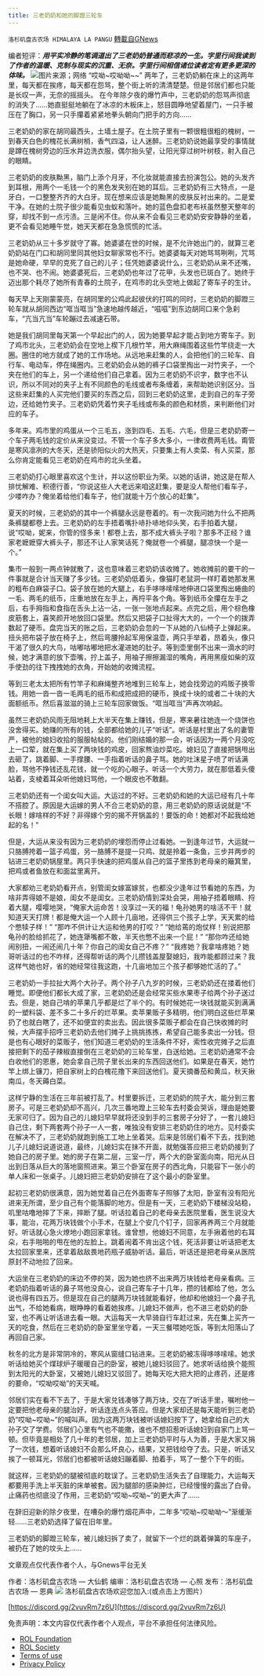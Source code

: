 ```yaml
---
title: 三老奶奶和她的脚蹬三轮车
---
```

`洛杉矶盘古农场 HIMALAYA LA PANGU` [轉載自GNews](https://gnews.org/zh-hans/2030500/)

编者短评：***用平实冷静的笔调道出了三老奶奶普通而悲凉的一生。字里行间我读到了作者的温暖、克制与现实的沉重、无奈。字里行间相信诸位读者定有更多更深的体味。***
![](https://assets.gnews.org/wp-content/uploads/2022/02/image-1781.png)图片来源；网络
“哎呦~哎呦呦~~”
两年了，三老奶奶躺在床上的这两年里，每天都在挨疼，每天都在怨骂，整个街上听的清清楚楚。但是邻居们都也只能是长叹一声，无奈的摇摇头。
在今年除夕夜的爆竹声中，三老奶奶的怨骂声彻底的消失了……她直挺挺地躺在了冰凉的木板床上，怒目圆睁地望着屋门，一只手被压在了胸口，另一只手攥着紧紧地拳头朝向门把手的方向……

三老奶奶的家在胡同最西头，土墙土屋子。在土院子里有一颗很粗很粗的槐树，一到春天白色的槐花长满树梢，香气四溢，让人迷醉。三老奶奶说她最享受的事情就是蹲在槐树旁边的压水井边洗衣服，偶尔抬头望，让阳光穿过树叶树枝，射入自己的眼睛。

三老奶奶的皮肤黝黑，脑门上添个月牙，不化妆就能直接去扮演包公。她的头发齐到耳根，用两个一毛钱一个的黑色发夹别在她的耳后。三老奶奶有三大特点，一是牙白，一口整整齐齐的大白牙。现在想来应该是她黝黑的皮肤反衬出来的。二是爱干净。在她的土院子很少能看见虫蚁和落叶。她的蓝色盘扣老布袄虽然整天整年的穿，却找不到一点污渍。三是闲不住。你从来不会看见三老奶奶安安静静的坐着，更不会看见她睡午觉，她天天都在急急慌慌的忙活。

三老奶奶从三十多岁就守了寡。她婆婆在世的时候，是不允许她出门的，就算三老奶奶站在门口和胡同里同其他妇女聊家常也不行。她婆婆每天对她骂骂咧咧，咒骂是她命硬，早早的克死了自己的儿子；任凭她婆婆说什么，三老奶奶从来不还嘴，也不哭、也不闹。她婆婆死后，三老奶奶也年过了花甲，头发也已斑白了。她终于迈出那个耗尽了她所有青春的土院子，在鸡市的北头空地上做起了寄车子的生计。

每天早上天刚蒙蒙亮，在胡同里的公鸡此起彼伏的打鸣的同时，三老奶奶的脚蹬三轮车就从胡同西边“哐当哐当”急速地越传越近，“嗞嗞”到东边胡同口来个急刹车，“亢当亢当”车轮蹦过去减速石带。

她是我们胡同里每天第一个早起出门的人，因为她要早起才能占到地方寄车子。到了鸡市北头，三老奶奶会在空地上楔下几根竹竿，用大麻绳围着这些竹竿绕走一大圈。圈住的地方就成了她的工作场地。从远地来赶集的人，会把他们的三轮车、自行车、电动车，停在绳圈内。三老奶奶会从她的裤子口袋里掏出一对竹夹子，一个夹在他们的车上，另一个递给他们自己拿着。因为三老奶奶不识字，数字也不认识，所以不同对的夹子上有不同颜色的毛线或者布条缠着，来帮助她识别区分。当这些来赶集的人买完他们要买的东西之后，回到三老奶奶这里，走到自己的车子旁边，还给她竹夹子。三老奶奶凭着竹夹子毛线或布条的颜色和材质，来判断他们对应的车子。

多年来。鸡市里的鸡蛋从一个三毛五，涨到四毛、五毛、六毛，但是三老奶奶寄一个车子两毛钱的定价从来没变过。不管一个车子多大多小，一律收费两毛钱。甭管是寒风凛冽的大冬天，还是骄阳似火的大热天，只要集上有人卖菜、有人买菜，那么你肯定能看见三老奶奶在鸡市的北头坐着。

三老奶奶打心眼里喜欢这个生计，并以这份职业为荣。以她的话讲，她这是在帮人排忧解难、积德行善，“你说这些人大老远来咱这赶集，要是没人帮他们看车子，少喽咋办？俺坐着给他们看车子，他们就能十万个放心的赶集”。

夏天的时候，三老奶奶的其中一个裤腿永远是卷着的。有一次我问她为什么不把两条裤腿都卷上去。三老奶奶的左手捂着嘴扑哧扑哧地仰头笑，右手拍着大腿，说“哎呦，妮来，你管的怪多来！都卷上去，那不成大裤头子啦？那多不正经？谁家老嬷嬷穿大裤头子，那还不让人家笑话死？俺就卷一个裤腿，腿凉快一个是一个。”

集市一般到一两点钟就散了，这也意味着三老奶奶该收摊了。她收摊前的要干的一件事就是合计当天赚了多少钱。三老奶奶低着头，像猫盯老鼠洞一样盯着她那发黑的粗布白麻袋子口。袋子放在她的大腿上，右手哆哆嗦嗦地伸进口袋里掏出蜷曲的一毛、两毛的纸币，庄重地放在左手上，再捋平各个角。等到纸币全攥在左手之后，右手拇指和食指在舌头上沾一沾，一张一张地点起来。点完之后，用个棕色橡皮筋套上，喜笑颜开地放回口袋里。然后又把袋子口扯得大大的，一个一个的拨弄数起了硬币。盘完当天的账之后，三老奶奶会忽的一下从她的八仙椅子上弹起来。扭头把布袋子放在椅子上，然后弯腰拎起军用保温壶，两只手举着，昂着头，像只干渴了很久的大鸟，咕嘟咕嘟地把水灌进她的肚子。等到壶里倒不出来一滴水的时候，她才满意的放下壶嘴，拧上盖子，用袖子擦擦漏湿的嘴角，再用黑瘦如柴的双手使劲的往下拽拽她的衣角，开始她的收摊流程。

等到三老太太把所有竹竿子和麻绳整齐地堆到三轮车上，她会找旁边的鸡贩子换零钱。用她一沓一沓一毛两毛的纸币和成把成把的硬币，换成十块的或者二十块的大面额纸币。然后喜滋滋的骑上三轮车回家做饭。“哐当哐当”声再次响起。

虽然三老奶奶风雨无阻地耗上大半天在集上赚钱，但是，寒来暑往她连一个烧饼也没舍得买。她赚的所有的钱，全部都给她的儿子“听话”。听话是村里出了名的妻管严，被他的媳妇收拾的服服帖帖的。他们刚结婚的那一会，听话因为一两个月没吃上一口荤，就在集上买了两块钱的鸡皮，回家熬油炒菜吃。媳妇见了直接把锅甩出去砸了，跳着脚、一手撑腰、一手指着听话的鼻子骂。她的吐沫星子喷了听话满脸，骂他不挣钱还乱花钱，就一个吃的心眼子。听话一个大劳力，就在那低着头傻站着，支棱着耳朵听他媳妇骂他，一个眼皮也不敢翻。

三老奶奶还有一个闺女叫大运。大运过的不好。三老奶奶和她的大运已经有几十年不搭腔了。原因是大运嫁的男人不合三老奶奶的意，用三老奶奶的原话说就是“不长眼！嫁啥样的不好？非得嫁个穷的揭不开锅盖的！要饭的命！她都对不起我给她起的名！”

但是，大运从来没有因为三老奶奶的埋怨而停止过看她。一到逢年过节，大运就一只胳膊挎着一篮子鸡蛋，另一胳膊不是提一只鸡、就是拎着一条鱼，三步并两步的钻进三老奶奶锅屋里。两只手快速的把鸡蛋从自己的篮子里拣到老母亲的簸箕里，把鸡或者鱼放在和面盆里离开。

大家都劝三老奶奶看开点，别管闺女嫁富嫁贫，也都没少逢年过节看她的东西，为啥非弄得娘不是娘，闺女不是闺女。三老奶奶情到深处会哭，用袖子捂着眼睛、捋着大腿，嘤嘤地哭，“俺家大运命苦！没享过一天的福！龟孙她男的啥活不干！就知道天天打牌！都是俺大运一个人顾十几亩地，还得供三个孩子上学，天天累的给个憋犊子样！”
“那咋不供计让大运和他男的打哎？”
“她给蔫的炮仗样！别说把那龟孙的脸给抓花了，她连犟嘴都不敢，半天也憋不出来一个屁！”
“那你咋还给她闹别扭，一闹还闹几十年？你自己的闺女自己不疼？”
“我疼她？我拿啥疼她？她哥听话过的也不咋样，还得帮听话的两个儿攒钱盖屋娶媳妇，我咋能都顾过来？我这样气她也好，省的她经常往我这跑，十几亩地加三个孩子都够她忙活的了。”

三老奶奶一手拉扯大两个大孙子。两个孙子八九岁的时候，三老奶奶还在搂着他们睡觉。即便他们都长大成了家，三老奶奶还是会经常买些水果枣子给两个孙子送过去。但是，她自己啃的苹果几乎都是烂了半个的。有时候她花一块钱就能买到满满的一塑料袋、差不多二十多斤的烂苹果。卖苹果贩子多精明，他们明白这些烂苹果扔了也就白瞎了，还不如便宜的卖出去。因此很多菜贩子都会在自己快收摊的时候，大声摆手招呼三老奶奶去他们摊子上挑挑拣拣，希望自己能多卖出一分钱。但是也有心眼好的菜贩子，他们知道三老奶奶的生活条件不好，索性收完摊子之后直接把剩下的茄子辣椒直接倒在三老奶奶的三轮车里，白送给她。三老奶奶通常不会白收他们的恩惠，她会拿自己院子里长出来的东西回送他们。如果是在春天，她竹竿上绑上镰刀，把自家树上的白槐花撸下来回送他们。夏天摘番茄和黄瓜，秋天揪南瓜，冬天薅白菜。

这样宁静的生活在三年前被打乱了。村里要拆迁，三老奶奶的院子大，能分到三套房子。可是三老奶奶却不高兴，几次三番地蹬上三轮车去村委会哭诉，理由是她要无家可归了。因为自己的儿媳妇早早就将还没到手的三套房子分好了，一套儿媳妇自己住，剩下两套两个孙子一人一套，唯独没有安排三老奶奶住的地方。见村委实在解决不了，三老奶奶就跑到施工工地上坐着哭。后来是邻居们看不下去，找到她儿子儿媳妇说道说道，最终，儿媳妇实在抹不开面，就勉强答应把三老奶奶接到了她自己的房子里。她的房子在第二层，三室一厅，两个大的卧室面向南，阳光从日出到日落从巨大的落地窗照进来。第三个卧室在房子的西北角，只能容下一张小的单人床和一张桌子。儿媳妇把三老奶奶安排在了这个最小的卧室里。

起初三老奶奶很满意，因为她觉着自己在外面寄车子照够了太阳，卧室有没有阳光进来无所谓，至少自己有个能落脚的地方。但是有一天，三老奶奶下楼梯没站稳，叽里咕噜地摔了下来，摔断了腿。听话拉着自己的老母亲去医院里看，医生说没大事，能治，花两万块钱做个小手术，在腿上个安几个钉子，回家再养两三个月就能好。听话就心急火燎地小跑回家拿钱。谁曾想，他媳妇不同意，左手揪着他的右耳朵，右手啪啪的甩在他的左脸上。跳着闹着不肯出这个钱，死活非要让听话把老太太拉回家里来，还拿着敌敌畏地药瓶子威胁听话。最后，听话还是把老母亲从医院原封不动地拉了回来。

大运坐在三老奶奶的床边不停的哭，因为她也挤不出来两万块钱给老母亲看病。三老奶奶指着听话的鼻子骂他没良心，说自己寄车子十几年，攒的钱都给了他，怎么说也得有四五万。但是现在自己的腿两万块钱就能看好，他却和他媳妇一个鼻子孔出气，不给她看病，眼睁睁的看着她挨疼。儿媳妇不做声，也不进三老奶奶的卧室，也不再让听话进去看一眼。大运每天一大早骑自行车赶过来，先在集上买齐一天的吃食，然后在三老奶奶的卧室里坐守着，一天三餐喂她吃饭，等到太阳落山了再回自己家。

秋冬的北方是非常阴冷的，寒风从窗缝口钻进来。三老奶奶被冻得哆哆嗦嗦。她求听话给她买个煤球炉子暖暖自己的卧室，被她儿媳妇驳回了。她求听话给换个能照到太阳光的大卧室，又被她儿媳妇又驳回了。她每天吃大把大把的止疼药，还是疼的要命，“哎呦哎呦”的天天喊。

邻居们实在看不下去了，于是大家兑钱凑够了两万块，交在了听话手里，嘱咐他一定要把他老母亲的腿治好，听话连连点头答应。但是大家却还是每天能听到三老奶奶“哎呦~哎呦~”的喊叫声。因为这两万块钱被听话媳妇按下了，她拿给自己的大孙子交了学费。邻居们心里有气也不能撒，谁也不想招惹听话媳妇到自家门上骂一顿。但毕竟是相处了几十年的老邻居，加上三老奶奶平时与人为善，于是大家又捐了一次钱，想着听话媳妇不会那么坏良心，结果，又把钱给夺了去。只是，听话又挨了一顿耳光，邻居们也都被听话媳妇蹦着脚、拍着手，骂了一整个下午的街。

就这样，三老奶奶的腿被彻底的耽误了。三老奶奶生活失去了自理能力，大运每天都要用手洗上半天脏的床单被套。因为腿部的感染肿烂，已经慢慢的露出了白骨。止痛药也彻底没了作用，三老奶奶“哎呦~哎呦~”的更大声了……

在辞旧迎新的除夕夜里，在嘈杂的爆竹烟花声中，二年多“哎呦~哎呦呦～”渐缓渐轻……三老奶奶选择了留在旧年里。

三老奶奶的脚蹬三轮车，被儿媳妇拆了卖了，就留下一个烂的跳着弹簧的车座子，被扔在了她的坟头上……

文章观点仅代表作者个人，与Gnews平台无关

作者：洛杉矶盘古农场 — 大仙鹤
编审：洛杉矶盘古农场 — 心照
发布：洛杉矶盘古农场 — 恩典
[![](https://assets.gnews.org/wp-content/uploads/2021/03/WhatsApp-Image-2021-06-26-at-22.05.30.jpeg)](https://discord.gg/2vuvRm7z6U)
洛杉矶盘古农场欢迎您加入:(或点击上方图片）

[https://discord.gg/2vuvRm7z6U](https://discord.gg/2vuvRm7z6U)

 

免责声明：本文内容仅代表作者个人观点，平台不承担任何法律风险。

- [ROL Foundation](https://rolfoundation.org/)
- [ROL Society](https://rolsociety.org/)
- [Terms of use](https://gnews.org/terms-of-use-3/)
- [Privacy Policy](https://gnews.org/privacy-policy/)
